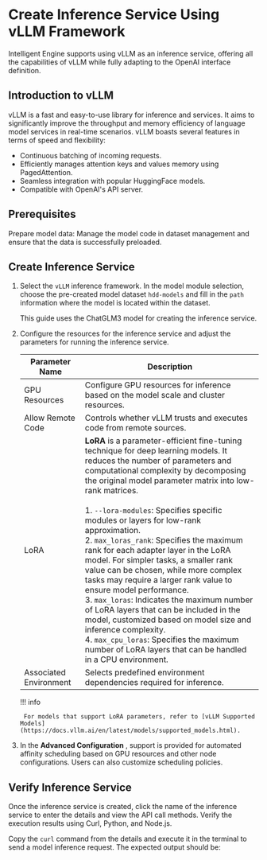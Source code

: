 # Create Inference Service Using vLLM Framework

Intelligent Engine supports using vLLM as an inference service, offering all the capabilities of vLLM while fully adapting to the OpenAI interface definition.

## Introduction to vLLM

vLLM is a fast and easy-to-use library for inference and services. It aims to significantly improve the throughput and memory efficiency of language model services in real-time scenarios. vLLM boasts several features in terms of speed and flexibility:

- Continuous batching of incoming requests.
- Efficiently manages attention keys and values memory using PagedAttention.
- Seamless integration with popular HuggingFace models.
- Compatible with OpenAI's API server.

## Prerequisites

Prepare model data: Manage the model code in dataset management and ensure that the data is successfully preloaded.

## Create Inference Service

1. Select the `vLLM` inference framework. In the model module selection, choose the pre-created model dataset `hdd-models` and fill in the `path` information where the model is located within the dataset.

    This guide uses the ChatGLM3 model for creating the inference service.

    <!-- add screenshot later -->

2. Configure the resources for the inference service and adjust the parameters for running the inference service.

    <!-- add screenshot later -->

    | Parameter Name | Description |
    | -- | -- |
    | GPU Resources | Configure GPU resources for inference based on the model scale and cluster resources. |
    | Allow Remote Code | Controls whether vLLM trusts and executes code from remote sources. |
    | LoRA | **LoRA** is a parameter-efficient fine-tuning technique for deep learning models. It reduces the number of parameters and computational complexity by decomposing the original model parameter matrix into low-rank matrices. </br> </br>  1. `--lora-modules`: Specifies specific modules or layers for low-rank approximation. </br>  2. `max_loras_rank`: Specifies the maximum rank for each adapter layer in the LoRA model. For simpler tasks, a smaller rank value can be chosen, while more complex tasks may require a larger rank value to ensure model performance. </br> 3. `max_loras`: Indicates the maximum number of LoRA layers that can be included in the model, customized based on model size and inference complexity. </br> 4. `max_cpu_loras`: Specifies the maximum number of LoRA layers that can be handled in a CPU environment. |
    | Associated Environment | Selects predefined environment dependencies required for inference. |

    !!! info

        For models that support LoRA parameters, refer to [vLLM Supported Models](https://docs.vllm.ai/en/latest/models/supported_models.html).

3. In the **Advanced Configuration** , support is provided for automated affinity scheduling based on GPU resources and other node configurations. Users can also customize scheduling policies.

## Verify Inference Service

Once the inference service is created, click the name of the inference service to enter the details and view the API call methods. Verify the execution results using Curl, Python, and Node.js.

Copy the `curl` command from the details and execute it in the terminal to send a model inference request. The expected output should be:

<!-- add screenshot later -->
